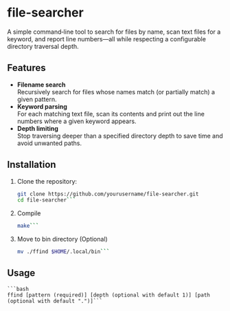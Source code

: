 # file-searcher

A simple command‑line tool to search for files by name, scan text files for a keyword, and report line numbers—all while respecting a configurable directory traversal depth.

## Features

- **Filename search**  
  Recursively search for files whose names match (or partially match) a given pattern.
- **Keyword parsing**  
  For each matching text file, scan its contents and print out the line numbers where a given keyword appears.
- **Depth limiting**  
  Stop traversing deeper than a specified directory depth to save time and avoid unwanted paths.

## Installation

1. Clone the repository:
   ```bash
   git clone https://github.com/yourusername/file-searcher.git
   cd file-searcher```

2. Compile
    ```bash
    make```

3. Move to bin directory (Optional)
    ```bash
    mv ./ffind $HOME/.local/bin```

## Usage
    ```bash
    ffind [pattern (required)] [depth (optional with default 1)] [path (optional with default ".")]```



